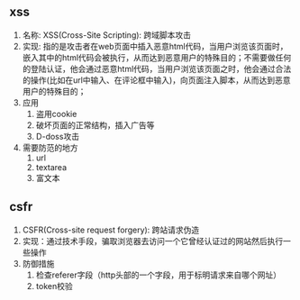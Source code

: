 ## xss

1. 名称: XSS(Cross-Site Scripting): 跨域脚本攻击
2. 实现: 指的是攻击者在web页面中插入恶意html代码，当用户浏览该页面时，嵌入其中的html代码会被执行，从而达到恶意用户的特殊目的；不需要做任何的登陆认证，他会通过恶意html代码，当用户浏览该页面之时，他会通过合法的操作(比如在url中输入、在评论框中输入)，向页面注入脚本，从而达到恶意用户的特殊目的；
3. 应用
   1. 盗用cookie
   2. 破坏页面的正常结构，插入广告等
   3. D-doss攻击
4. 需要防范的地方
   1. url
   2. textarea
   3. 富文本





## csfr

1. CSFR(Cross-site request forgery): 跨站请求伪造
2. 实现：通过技术手段，骗取浏览器去访问一个它曾经认证过的网站然后执行一些操作
3. 防御措施
   1. 检查referer字段（http头部的一个字段，用于标明请求来自哪个网址）
   2. token校验


